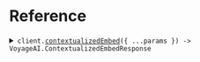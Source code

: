# Reference

<details><summary><code>client.<a href="/src/Client.ts">contextualizedEmbed</a>({ ...params }) -> VoyageAI.ContextualizedEmbedResponse</code></summary>
<dl>
<dd>

#### 📝 Description

<dl>
<dd>

<dl>
<dd>

The Voyage contextualized embeddings endpoint receives as input a list of documents (each document is a list of chunks), and returns contextualized embeddings for each chunk. The embeddings capture both the local chunk content and the global document context, making them particularly effective for retrieval tasks where understanding document-level context is important.

</dd>
</dl>
</dd>
</dl>

#### 🔌 Usage

<dl>
<dd>

<dl>
<dd>

```typescript
await client.contextualizedEmbed({
    inputs: [["inputs"]],
    model: "model",
});
```

</dd>
</dl>
</dd>
</dl>

#### ⚙️ Parameters

<dl>
<dd>

<dl>
<dd>

**request:** `VoyageAI.ContextualizedEmbedRequest`

</dd>
</dl>

<dl>
<dd>

**requestOptions:** `VoyageAIClient.RequestOptions`

</dd>
</dl>
</dd>
</dl>

</dd>
</dl>
</details>

##
